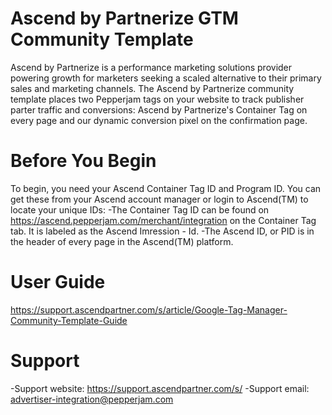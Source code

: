 # Ascend by Partnerize GTM Community Template
Ascend by Partnerize is a performance marketing solutions provider powering growth for marketers seeking a scaled alternative to their primary sales and marketing channels. The Ascend by Partnerize community template places two Pepperjam tags on your website to track publisher parter traffic and conversions: Ascend by Partnerize's Container Tag on every page and our dynamic conversion pixel on the confirmation page. 

# Before You Begin
To begin, you need your Ascend Container Tag ID and Program ID. You can get these from your Ascend account manager or login to Ascend(TM) to locate your unique IDs:
-The Container Tag ID can be found on https://ascend.pepperjam.com/merchant/integration on the Container Tag tab. It is labeled as the Ascend Imression - Id. 
-The Ascend ID, or PID is in the header of every page in the Ascend(TM) platform. 

# User Guide
https://support.ascendpartner.com/s/article/Google-Tag-Manager-Community-Template-Guide

# Support
-Support website: https://support.ascendpartner.com/s/
-Support email: advertiser-integration@pepperjam.com
